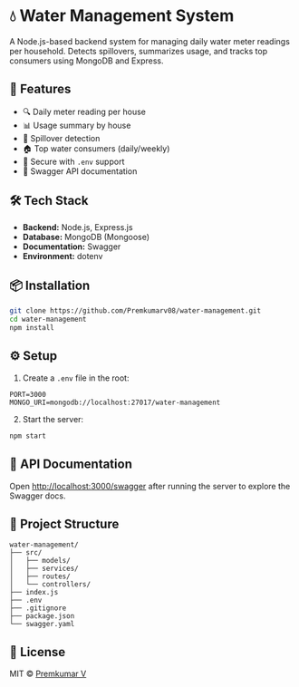 # 💧 Water Management System

A Node.js-based backend system for managing daily water meter readings per household. Detects spillovers, summarizes usage, and tracks top consumers using MongoDB and Express.

## 🚀 Features

- 🔍 Daily meter reading per house
- 📊 Usage summary by house
- 🚨 Spillover detection
- 🏠 Top water consumers (daily/weekly)
- 🔐 Secure with `.env` support
- 📄 Swagger API documentation

## 🛠️ Tech Stack

- **Backend:** Node.js, Express.js
- **Database:** MongoDB (Mongoose)
- **Documentation:** Swagger
- **Environment:** dotenv

## 📦 Installation

```bash
git clone https://github.com/Premkumarv08/water-management.git
cd water-management
npm install
````

## ⚙️ Setup

1. Create a `.env` file in the root:

```env
PORT=3000
MONGO_URI=mongodb://localhost:27017/water-management
```

2. Start the server:

```bash
npm start
```

## 🧪 API Documentation

Open [http://localhost:3000/swagger](http://localhost:3000/swagger) after running the server to explore the Swagger docs.

## 📁 Project Structure

```
water-management/
├── src/
│   ├── models/
│   ├── services/
│   ├── routes/
│   └── controllers/
├── index.js
├── .env
├── .gitignore
├── package.json
└── swagger.yaml
```

## 📝 License

MIT © [Premkumar V](https://github.com/Premkumarv08)
